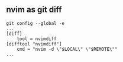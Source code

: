 ## nvim as git diff

```
git config --global -e
...
[diff]
    tool = nvimdiff
[difftool "nvimdiff"]
    cmd = "nvim -d \"$LOCAL\" \"$REMOTE\""
...
```
